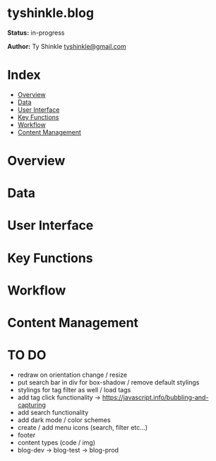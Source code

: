 # tyshinkle.blog

**Status:** in-progress  
  
**Author:** Ty Shinkle <tyshinkle@gmail.com>

# Index
- [Overview](#Overview)
- [Data](#Data)
- [User Interface](#User-Interface)
- [Key Functions](#Key-Functions)
- [Workflow](#Workflow)
- [Content Management](#Content-Management)

# Overview

# Data

# User Interface

# Key Functions

# Workflow

# Content Management

# TO DO

- redraw on orientation change / resize  
- put search bar in div for box-shadow / remove default stylings  
- stylings for tag filter as well / load tags
- add tag click functionality  -> https://javascript.info/bubbling-and-capturing  
- add search functionality   
- add dark mode / color schemes
- create / add menu icons (search, filter etc...)  
- footer  
- content types (code / img) 
- blog-dev -> blog-test -> blog-prod 
